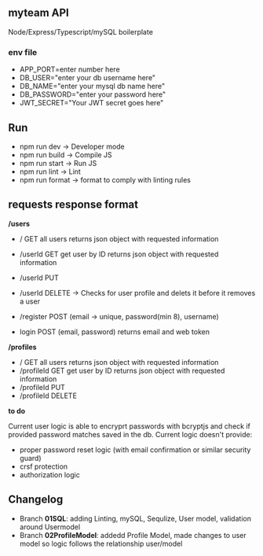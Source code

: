 ## myteam API

Node/Express/Typescript/mySQL boilerplate

### env file

-   APP_PORT=enter number here
-   DB_USER="enter your db username here"
-   DB_NAME="enter your mysql db name here"
-   DB_PASSWORD="enter your password here"
-   JWT_SECRET="Your JWT secret goes here"

## Run

-   npm run dev -> Developer mode
-   npm run build -> Compile JS
-   npm run start -> Run JS
-   npm run lint -> Lint
-   npm run format -> format to comply with linting rules

## requests response format

**/users**

-   / GET all users returns json object with requested information
-   /userId GET get user by ID returns json object with requested information
-   /userId PUT
-   /userId DELETE -> Checks for user profile and delets it before it removes a user

-   /register POST (email -> unique, password(min 8), username)
-   login POST (email, password) returns email and web token

**/profiles**

-   / GET all users returns json object with requested information
-   /profileId GET get user by ID returns json object with requested information
-   /profileId PUT
-   /profileId DELETE

**to do**

Current user logic is able to encryprt passwords with bcryptjs and check if provided password matches saved in the db. Current logic doesn't provide:

-   proper password reset logic (with email confirmation or similar security guard)
-   crsf protection
-   authorization logic

## Changelog

-   Branch **01SQL**: adding Linting, mySQL, Sequlize, User model, validation around Usermodel
-   Branch **02ProfileModel**: addedd Profile Model, made changes to user model so logic follows the relationship user/model
